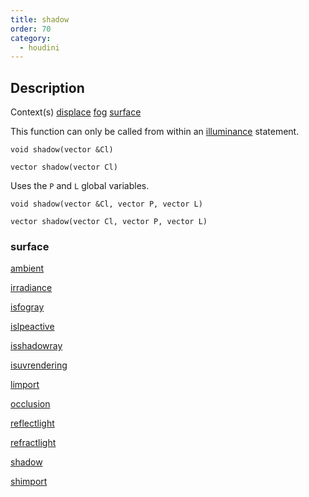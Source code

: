 ```yaml
---
title: shadow
order: 70
category:
  - houdini
---
```


## Description

Context(s) [displace](../contexts/displace.html) [
fog](../contexts/fog.html) [surface](../contexts/surface.html)

This function can only be called from within an [illuminance](illuminance.html "Loops through all light sources in the scene, calling the light shader for
each light source to set the Cl and L global variables.") statement.

`void shadow(vector &Cl)`

`vector shadow(vector Cl)`

Uses the `P` and `L` global variables.

`void shadow(vector &Cl, vector P, vector L)`

`vector shadow(vector Cl, vector P, vector L)`

### surface

[ambient](ambient.html)

[irradiance](irradiance.html)

[isfogray](isfogray.html)

[islpeactive](islpeactive.html)

[isshadowray](isshadowray.html)

[isuvrendering](isuvrendering.html)

[limport](limport.html)

[occlusion](occlusion.html)

[reflectlight](reflectlight.html)

[refractlight](refractlight.html)

[shadow](shadow.html)

[shimport](shimport.html)
